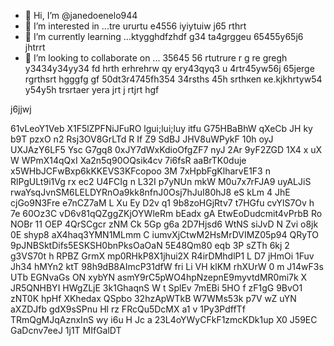 - 👋 Hi, I’m @janedoenelo944
- 👀 I’m interested in ...tre ururtu e4556 iyiytuiw j65 rthrt
- 🌱 I’m currently learning ...ktygghdfzhdf g34 ta4grggeu 65455y65j6 jhtrrt
- 💞️ I’m looking to collaborate on ... 35645 56 rtutrure r g re gregh y3434y34yy34  fd hrth erhrehrw qy ery43qyq3 u 4rtr45yw56j 65jerge rgrthsrt hgggfg gf
50dt3r4745fh354 34rsths 45h srthкеп ке.kjkhrtyw54 y54y5h trsrtaer yera  jrt j rtjrt hgf
<!---ifty yw545y 5454j  t
janedoenelo944/janedoenelo944 is a ✨ special ✨ repository because its `README.md` (this file) appears on your GitHub profile.
You can click the Preview link to take a look at your changes.65j
--->j6jjwj
61vLeoY1Veb
X1F5lZPFNiJFuRO
lgui;lui;luy itfu
G75HBaBhW
qXeCb JH ky b9T
   pzxO n2  Rsj3OV8GrLTd  R If Z9 
SdBJ JHV8uWPykF 10h oyJ UXJAzY6LF5 Ysc G7gq8 0xJY7dWxKdioOfgZF7 nyJ 2Ar 9yF2ZGD 1X4 x uX W WPmX14qQxI Xa2n5q90OQsik4cv 7i6fsR   aaBrTK0duje  x5WHbJCFwBxp6kKKEVS3KFcopoo 3M 7xHpbFgKlharvE1F3 n RlPgULt9i1Vg rx ec2  U4FCIg n L32I  p7yNUn mkW M0u7x7rFJA9 uyALJiS rwaYsqJvnSM6LELDYRnOa9kk8nfnJ0Osj7hJuI80hJ8  eS  kLm 4 JhE  cjGo9N3Fre e7nCZ7aM L Xu Ey D2v  q1  9b8zoHGjRtv7 t7HGfu cvYlS7Ov h 7e 60Oz3C vD6v81qQZggZKjOYWleRm  bEadx  gA EtwEoDudcmit4vPrbB Ro NOBr 11 OEP 4QrSCgcr zNM Ck 5Gp g6a 2D7Hjsd6 WtNS siJvD N Zvi o8jk 0E shyp8 aX4haq3YMN1MLmm C iumvXjCtwM2HsMrDVIMZ05p94 QRyTO  9pJNBSktDifs5ESKSH0bnPksOaOaN 5E48Qm80 eqb 3P  sZTh 6kj 2 g3VS70t h RPBZ GrmX  mp0RHkP8X1jhui2X R4irDMhdlP1  L D7 jHmOi 1Fuv Jh34 hMYn2 ktT  98h9dB8AImcP31dfW fri Li  VH klKM rhXUrW 0 m J14wF3s UTb EGNvaGs ON   xybYN asmY9rC5pWO4hpNzepnE9myvtdMR0mi7k X JR5QNHBYI HWgZLjE 3k1GhaqnS W t SplEv 7mEBi  5HO f  zF1gG 9BvO1  zNT0K hpHf XKhedax QSpbo 32hzApWTkB W7WMs53k p7V wZ uYN aXZDJfb gdX9sSPnu Hl rz FRcQu5DcMX  a1 v 1Py3PdffTf TRmQgMJqAznxInS  wy i6u H Jc a 23L4oYWyCFkF1zmcKDk1up  X0 J59EC  GaDcnv7eeJ  1j1T MIfGalDT
